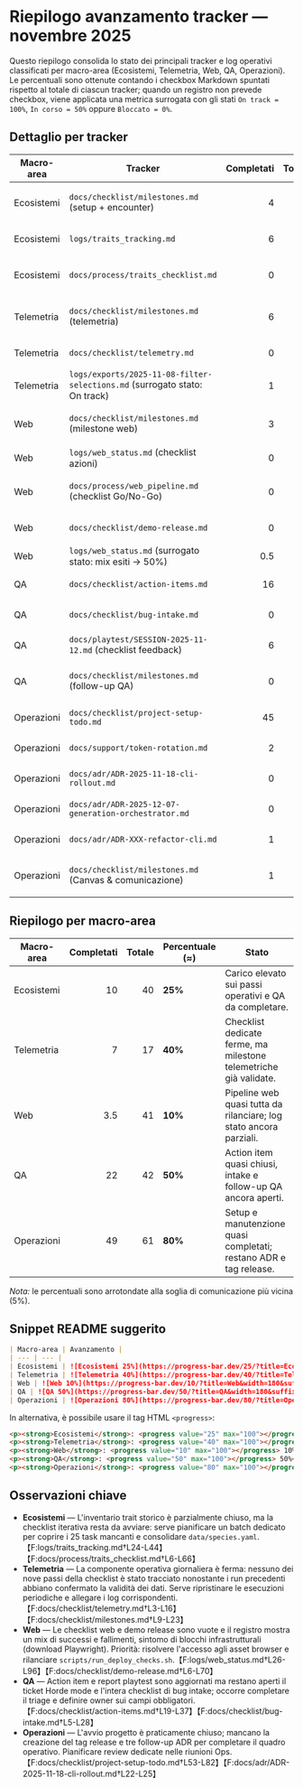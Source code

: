 # Riepilogo avanzamento tracker — novembre 2025

Questo riepilogo consolida lo stato dei principali tracker e log operativi
classificati per macro-area (Ecosistemi, Telemetria, Web, QA, Operazioni).
Le percentuali sono ottenute contando i checkbox Markdown spuntati rispetto al
totale di ciascun tracker; quando un registro non prevede checkbox, viene
applicata una metrica surrogata con gli stati `On track = 100%`, `In corso = 50%`
oppure `Bloccato = 0%`.

## Dettaglio per tracker

| Macro-area | Tracker | Completati | Totale | Avanzamento |
| --- | --- | ---: | ---: | --- |
| Ecosistemi | `docs/checklist/milestones.md` (setup + encounter) | 4 | 4 | 100%【F:docs/checklist/milestones.md†L3-L14】 |
| Ecosistemi | `logs/traits_tracking.md` | 6 | 11 | 55%【F:logs/traits_tracking.md†L24-L44】 |
| Ecosistemi | `docs/process/traits_checklist.md` | 0 | 25 | 0%【F:docs/process/traits_checklist.md†L6-L95】 |
| Telemetria | `docs/checklist/milestones.md` (telemetria) | 6 | 7 | 86%【F:docs/checklist/milestones.md†L9-L23】 |
| Telemetria | `docs/checklist/telemetry.md` | 0 | 9 | 0%【F:docs/checklist/telemetry.md†L3-L16】 |
| Telemetria | `logs/exports/2025-11-08-filter-selections.md` (surrogato stato: On track) | 1 | 1 | 100%【F:logs/exports/2025-11-08-filter-selections.md†L3-L11】 |
| Web | `docs/checklist/milestones.md` (milestone web) | 3 | 5 | 60%【F:docs/checklist/milestones.md†L25-L32】 |
| Web | `logs/web_status.md` (checklist azioni) | 0 | 3 | 0%【F:logs/web_status.md†L15-L22】 |
| Web | `docs/process/web_pipeline.md` (checklist Go/No-Go) | 0 | 9 | 0%【F:docs/process/web_pipeline.md†L51-L61】 |
| Web | `docs/checklist/demo-release.md` | 0 | 23 | 0%【F:docs/checklist/demo-release.md†L6-L70】 |
| Web | `logs/web_status.md` (surrogato stato: mix esiti → 50%) | 0.5 | 1 | 50%【F:logs/web_status.md†L26-L96】 |
| QA | `docs/checklist/action-items.md` | 16 | 17 | 94%【F:docs/checklist/action-items.md†L19-L37】 |
| QA | `docs/checklist/bug-intake.md` | 0 | 17 | 0%【F:docs/checklist/bug-intake.md†L5-L28】 |
| QA | `docs/playtest/SESSION-2025-11-12.md` (checklist feedback) | 6 | 6 | 100%【F:docs/playtest/SESSION-2025-11-12.md†L34-L40】 |
| QA | `docs/checklist/milestones.md` (follow-up QA) | 0 | 2 | 0%【F:docs/checklist/milestones.md†L15-L17】 |
| Operazioni | `docs/checklist/project-setup-todo.md` | 45 | 47 | 96%【F:docs/checklist/project-setup-todo.md†L7-L87】 |
| Operazioni | `docs/support/token-rotation.md` | 2 | 3 | 67%【F:docs/support/token-rotation.md†L29-L33】 |
| Operazioni | `docs/adr/ADR-2025-11-18-cli-rollout.md` | 0 | 3 | 0%【F:docs/adr/ADR-2025-11-18-cli-rollout.md†L22-L25】 |
| Operazioni | `docs/adr/ADR-2025-12-07-generation-orchestrator.md` | 0 | 3 | 0%【F:docs/adr/ADR-2025-12-07-generation-orchestrator.md†L56-L61】 |
| Operazioni | `docs/adr/ADR-XXX-refactor-cli.md` | 1 | 4 | 25%【F:docs/adr/ADR-XXX-refactor-cli.md†L34-L38】 |
| Operazioni | `docs/checklist/milestones.md` (Canvas & comunicazione) | 1 | 1 | 100%【F:docs/checklist/milestones.md†L19-L23】 |

## Riepilogo per macro-area

| Macro-area | Completati | Totale | Percentuale (≈) | Stato |
| --- | ---: | ---: | --- | --- |
| Ecosistemi | 10 | 40 | **25%** | Carico elevato sui passi operativi e QA da completare. |
| Telemetria | 7 | 17 | **40%** | Checklist dedicate ferme, ma milestone telemetriche già validate. |
| Web | 3.5 | 41 | **10%** | Pipeline web quasi tutta da rilanciare; log stato ancora parziali. |
| QA | 22 | 42 | **50%** | Action item quasi chiusi, intake e follow-up QA ancora aperti. |
| Operazioni | 49 | 61 | **80%** | Setup e manutenzione quasi completati; restano ADR e tag release. |

_Nota:_ le percentuali sono arrotondate alla soglia di comunicazione più vicina (5%).

## Snippet README suggerito

```markdown
| Macro-area | Avanzamento |
| --- | --- |
| Ecosistemi | ![Ecosistemi 25%](https://progress-bar.dev/25/?title=Ecosistemi&width=180&suffix=%25) |
| Telemetria | ![Telemetria 40%](https://progress-bar.dev/40/?title=Telemetria&width=180&suffix=%25) |
| Web | ![Web 10%](https://progress-bar.dev/10/?title=Web&width=180&suffix=%25) |
| QA | ![QA 50%](https://progress-bar.dev/50/?title=QA&width=180&suffix=%25) |
| Operazioni | ![Operazioni 80%](https://progress-bar.dev/80/?title=Operazioni&width=180&suffix=%25) |
```

In alternativa, è possibile usare il tag HTML `<progress>`:

```html
<p><strong>Ecosistemi</strong>: <progress value="25" max="100"></progress> 25%</p>
<p><strong>Telemetria</strong>: <progress value="40" max="100"></progress> 40%</p>
<p><strong>Web</strong>: <progress value="10" max="100"></progress> 10%</p>
<p><strong>QA</strong>: <progress value="50" max="100"></progress> 50%</p>
<p><strong>Operazioni</strong>: <progress value="80" max="100"></progress> 80%</p>
```

## Osservazioni chiave

- **Ecosistemi** — L'inventario trait storico è parzialmente chiuso, ma la
  checklist iterativa resta da avviare: serve pianificare un batch dedicato per
  coprire i 25 task mancanti e consolidare `data/species.yaml`.【F:logs/traits_tracking.md†L24-L44】【F:docs/process/traits_checklist.md†L6-L66】
- **Telemetria** — La componente operativa giornaliera è ferma: nessuno dei nove
  passi della checklist è stato tracciato nonostante i run precedenti abbiano
  confermato la validità dei dati. Serve ripristinare le esecuzioni periodiche e
  allegare i log corrispondenti.【F:docs/checklist/telemetry.md†L3-L16】【F:docs/checklist/milestones.md†L9-L23】
- **Web** — Le checklist web e demo release sono vuote e il registro mostra un
  mix di successi e fallimenti, sintomo di blocchi infrastrutturali (download
  Playwright). Priorità: risolvere l'accesso agli asset browser e rilanciare
  `scripts/run_deploy_checks.sh`.【F:logs/web_status.md†L26-L96】【F:docs/checklist/demo-release.md†L6-L70】
- **QA** — Action item e report playtest sono aggiornati ma restano aperti il
  ticket Horde mode e l'intera checklist di bug intake; occorre completare il
  triage e definire owner sui campi obbligatori.【F:docs/checklist/action-items.md†L19-L37】【F:docs/checklist/bug-intake.md†L5-L28】
- **Operazioni** — L'avvio progetto è praticamente chiuso; mancano la creazione
  del tag release e tre follow-up ADR per completare il quadro operativo.
  Pianificare review dedicate nelle riunioni Ops.【F:docs/checklist/project-setup-todo.md†L53-L82】【F:docs/adr/ADR-2025-11-18-cli-rollout.md†L22-L25】
